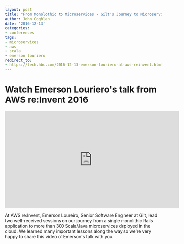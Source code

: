 ```yaml
---
layout: post
title: "From Monolothic to Microservices - Gilt's Journey to Microservices on AWS"
author: John Coghlan
date: '2016-12-13'
categories: 
- conferences
tags:
- microservices
- aws
- scala
- emerson louriero
redirect_to:
- https://tech.hbc.com/2016-12-13-emerson-louriero-at-aws-reinvent.html
---
```


# Watch Emerson Louriero's talk from AWS re:Invent 2016

<div style="text-align:center;"><iframe width="560" height="315" src="https://www.youtube.com/embed/oRIYtOsAlzk" frameborder="0" allowfullscreen></iframe></div>

At AWS re:Invent, Emerson Loureiro, Senior Software Engineer at Gilt, lead two well-received sessions on our journey from a single monolithic Rails application to more than 300 Scala/Java microservices deployed in the cloud. We learned many important lessons along the way so we're very happy to share this video of Emerson's talk with you.
